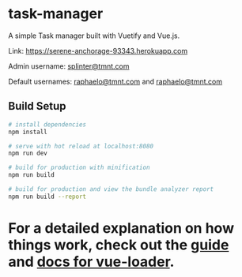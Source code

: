 
# task-manager

A simple Task manager built with Vuetify and Vue.js. 

Link: https://serene-anchorage-93343.herokuapp.com

Admin username: splinter@tmnt.com

Default usernames: raphaelo@tmnt.com and raphaelo@tmnt.com

## Build Setup

``` bash
# install dependencies
npm install

# serve with hot reload at localhost:8080
npm run dev

# build for production with minification
npm run build

# build for production and view the bundle analyzer report
npm run build --report
```

For a detailed explanation on how things work, check out the [guide](http://vuejs-templates.github.io/webpack/) and [docs for vue-loader](http://vuejs.github.io/vue-loader).
=======



